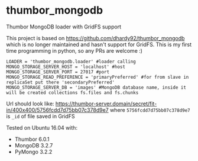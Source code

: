 # thumbor_mongodb
Thumbor MongoDB loader with GridFS support

This project is based on https://github.com/dhardy92/thumbor_mongodb which is no longer maintained and hasn't support for GridFS.
This is my first time programming in python, so any PRs are welcome :)

```
LOADER = 'thumbor_mongodb.loader' #loader calling
MONGO_STORAGE_SERVER_HOST = 'localhost' #host
MONGO_STORAGE_SERVER_PORT = 27017 #port
MONGO_STORAGE_READ_PREFERENCE = 'primaryPreferred' #for from slave in replicaSet put there 'secondaryPreferred'
MONGO_STORAGE_SERVER_DB = 'images' #MongoDB database name, inside it will be created collections fs.files and fs.chunks
```

Url should look like: https://thumbor-server.domain/secret/fit-in/400x400/5756fcdd7d75bb07c378d9e7
where `5756fcdd7d75bb07c378d9e7` is `_id` of file saved in GridFS

Tested on Ubuntu 16.04 with:
- Thumbor 6.0.1
- MongoDB 3.2.7
- PyMongo 3.2.2
